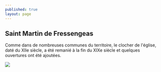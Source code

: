 ```yaml
---
published: true
layout: page
---
```

## Saint Martin de Fressengeas

Comme dans de nombreuses communes du territoire, le clocher de l'église, daté du XIIe siècle, a été remanié à la fin du XIXe siècle et quelques ouvertures ont été ajoutées.

![]({{site.baseurl}}/data/images/3/histoire/03_HISTOIRE_POPCP14.jpg)
